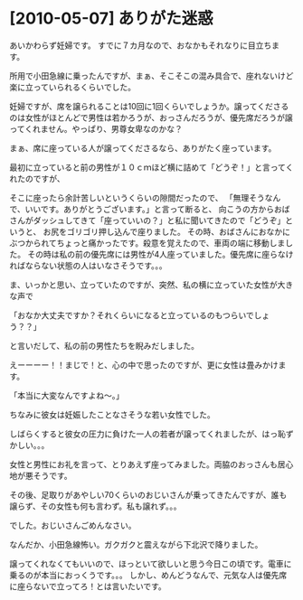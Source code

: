 # [2010-05-07] ありがた迷惑


あいかわらず妊婦です。
すでに７カ月なので、おなかもそれなりに目立ちます。

所用で小田急線に乗ったんですが、まぁ、そこそこの混み具合で、座れないけど楽に立っていられるくらいでした。

妊婦ですが、席を譲られることは10回に1回くらいでしょうか。譲ってくださるのは女性がほとんどで男性は若かろうが、おっさんだろうが、優先席だろうが譲ってくれません。やっぱり、男尊女卑なのかな？

まぁ、席に座っている人が譲ってくださるなら、ありがたく座っています。

最初に立っていると前の男性が１０ｃｍほど横に詰めて「どうぞ！」と言ってくれたのですが、

そこに座ったら余計苦しいというくらいの隙間だったので、
「無理そうなんで、いいです。ありがとうございます。」と言って断ると、
向こうの方からおばさんがダッシュしてきて「座っていいの？」と私に聞いてきたので「どうぞ」というと、
お尻をゴリゴリ押し込んで座りました。
その時、おばさんにおなかにぶつかられてちょっと痛かったです。殺意を覚えたので、車両の端に移動しました。
その時は私の前の優先席には男性が4人座っていました。優先席に座らなければならない状態の人はいなさそうです。。。

ま、いっかと思い、立っていたのですが、突然、私の横に立っていた女性が大きな声で

「おなか大丈夫ですか？それくらいになると立っているのもつらいでしょう？？」

と言いだして、私の前の男性たちを睨みだしました。

えーーーー！！まじで！と、心の中で思ったのですが、更に女性は畳みかけます。

「本当に大変なんですよね～。」

ちなみに彼女は妊娠したことなさそうな若い女性でした。

しばらくすると彼女の圧力に負けた一人の若者が譲ってくれましたが、はっ恥ずかしい。。。

女性と男性にお礼を言って、とりあえず座ってみました。両脇のおっさんも居心地が悪そうです。

その後、足取りがあやしい70くらいのおじいさんが乗ってきたんですが、誰も譲らず、その女性も何も言わず。私も譲れず。。。

でした。おじいさんごめんなさい。

なんだか、小田急線怖い。ガクガクと震えながら下北沢で降りました。

譲ってくれなくてもいいので、ほっといて欲しいと思う今日この頃です。電車に乗るのが本当におっくうです。。。
しかし、めんどうなんで、元気な人は優先席に座らないで立ってろ！とは言いたいです。

